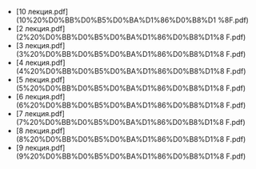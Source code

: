 - [10 лекция.pdf](10%20%D0%BB%D0%B5%D0%BA%D1%86%D0%B8%D1
  %8F.pdf)
- [2 лекция.pdf](2%20%D0%BB%D0%B5%D0%BA%D1%86%D0%B8%D1%8
  F.pdf)
- [3 лекция.pdf](3%20%D0%BB%D0%B5%D0%BA%D1%86%D0%B8%D1%8
  F.pdf)
- [4 лекция.pdf](4%20%D0%BB%D0%B5%D0%BA%D1%86%D0%B8%D1%8
  F.pdf)
- [5 лекция.pdf](5%20%D0%BB%D0%B5%D0%BA%D1%86%D0%B8%D1%8
  F.pdf)
- [6 лекция.pdf](6%20%D0%BB%D0%B5%D0%BA%D1%86%D0%B8%D1%8
  F.pdf)
- [7 лекция.pdf](7%20%D0%BB%D0%B5%D0%BA%D1%86%D0%B8%D1%8
  F.pdf)
- [8 лекция.pdf](8%20%D0%BB%D0%B5%D0%BA%D1%86%D0%B8%D1%8
  F.pdf)
- [9 лекция.pdf](9%20%D0%BB%D0%B5%D0%BA%D1%86%D0%B8%D1%8
  F.pdf)
